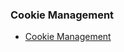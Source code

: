 ### Cookie Management

- [Cookie Management](https://github.com/Nishmitha-shetty17/Java_Programs_with_output/blob/main/7_labPrograms/7b_CookieManagement/7b_CookieManagement.jpeg)
